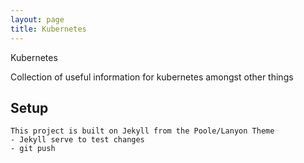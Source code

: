 ```yaml
---
layout: page
title: Kubernetes
---
```


<p class="message">
  Kubernetes
</p>

Collection of useful information for kubernetes amongst other things

## Setup

```
This project is built on Jekyll from the Poole/Lanyon Theme
- Jekyll serve to test changes
- git push
```
